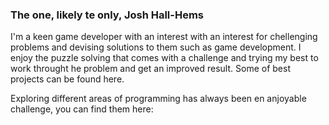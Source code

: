 ### The one, likely te only, Josh Hall-Hems
I'm a keen game developer with an interest with an interest for chellenging problems and devising solutions to them such as game development. I enjoy the puzzle solving that comes with a challenge and trying my best to work throught he problem and get an improved result. Some of best projects can be found here.

Exploring different areas of programming has always been en anjoyable challenge, you can find them here:
<!--
**JoshH-H/JoshH-H** is a ✨ _special_ ✨ repository because its `README.md` (this file) appears on your GitHub profile.

Here are some ideas to get you started:

- 🔭 I’m currently working on ...
- 🌱 I’m currently learning ...
- 👯 I’m looking to collaborate on ...
- 🤔 I’m looking for help with ...
- 💬 Ask me about ...
- 📫 How to reach me: ...
- 😄 Pronouns: ...
- ⚡ Fun fact: ...
-->
